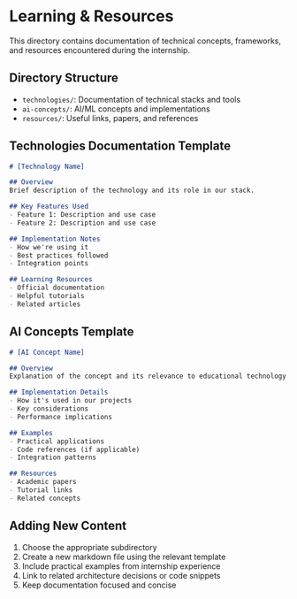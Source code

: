 # Learning & Resources

This directory contains documentation of technical concepts, frameworks, and resources encountered during the internship.

## Directory Structure

- `technologies/`: Documentation of technical stacks and tools
- `ai-concepts/`: AI/ML concepts and implementations
- `resources/`: Useful links, papers, and references

## Technologies Documentation Template

```markdown
# [Technology Name]

## Overview
Brief description of the technology and its role in our stack.

## Key Features Used
- Feature 1: Description and use case
- Feature 2: Description and use case

## Implementation Notes
- How we're using it
- Best practices followed
- Integration points

## Learning Resources
- Official documentation
- Helpful tutorials
- Related articles
```

## AI Concepts Template

```markdown
# [AI Concept Name]

## Overview
Explanation of the concept and its relevance to educational technology.

## Implementation Details
- How it's used in our projects
- Key considerations
- Performance implications

## Examples
- Practical applications
- Code references (if applicable)
- Integration patterns

## Resources
- Academic papers
- Tutorial links
- Related concepts
```

## Adding New Content

1. Choose the appropriate subdirectory
2. Create a new markdown file using the relevant template
3. Include practical examples from internship experience
4. Link to related architecture decisions or code snippets
5. Keep documentation focused and concise 